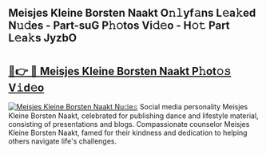## Meisjes Kleine Borsten Naakt O𝚗𝚕yf𝚊ns L𝚎a𝚔ed N𝚞𝚍es - Part-suG P𝚑𝚘tos Vi𝚍𝚎o - H𝚘𝚝 Part L𝚎a𝚔s JyzbO

# <h2><a href="http://kfbvhr.oniu.top/?m=Meisjes+Kleine+Borsten+Naakt">🔗👉 🔴 Meisjes Kleine Borsten Naakt P𝚑ot𝚘𝚜 V𝚒d𝚎o</a></h2>

[![Meisjes Kleine Borsten Naakt Nu𝚍e𝚜](https://i.imgur.com/0qMVB7G.gif)](http://kfbvhr.oniu.top/?m=Meisjes+Kleine+Borsten+Naakt)
Social media personality Meisjes Kleine Borsten Naakt, celebrated for publishing dance and lifestyle material, consisting of presentations and blogs. Compassionate counselor Meisjes Kleine Borsten Naakt, famed for their kindness and dedication to helping others navigate life's challenges.  
